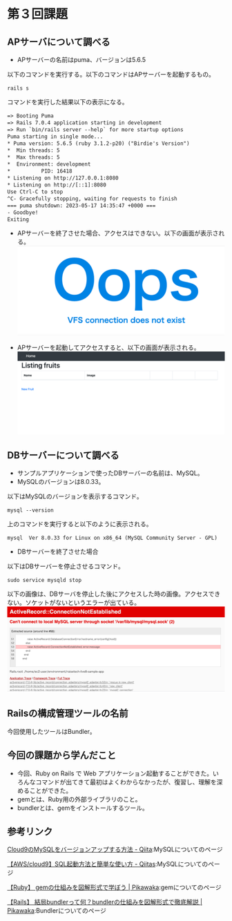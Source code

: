 # 第３回課題
## APサーバについて調べる
- APサーバーの名前はpuma、バージョンは5.6.5

以下のコマンドを実行する。以下のコマンドはAPサーバーを起動するもの。
```
rails s
```
コマンドを実行した結果以下の表示になる。
```
=> Booting Puma
=> Rails 7.0.4 application starting in development 
=> Run `bin/rails server --help` for more startup options
Puma starting in single mode...
* Puma version: 5.6.5 (ruby 3.1.2-p20) ("Birdie's Version")
*  Min threads: 5
*  Max threads: 5
*  Environment: development
*          PID: 16418
* Listening on http://127.0.0.1:8080
* Listening on http://[::1]:8080
Use Ctrl-C to stop
^C- Gracefully stopping, waiting for requests to finish
=== puma shutdown: 2023-05-17 14:35:47 +0000 ===
- Goodbye!
Exiting
```
- APサーバーを終了させた場合、アクセスはできない。以下の画面が表示される。
![picture 2](images/52cdec20b1a8afe038a83658d53941ac63174a898d0f87f63cec66ca11d9da49.png)  

 
- APサーバーを起動してアクセスすると、以下の画面が表示される。
![picture 3](images/09e82b32ec76ed18d317bfcea257fd07f185461640554e04ccea6f4104d2deb7.png)  


## DBサーバーについて調べる
- サンプルアプリケーションで使ったDBサーバーの名前は、MySQL。
- MySQLのバージョンは8.0.33。

以下はMySQLのバージョンを表示するコマンド。
``` 
mysql --version
```

上のコマンドを実行すると以下のように表示される。
```
mysql  Ver 8.0.33 for Linux on x86_64 (MySQL Community Server - GPL)
```

- DBサーバーを終了させた場合

以下はDBサーバーを停止させるコマンド。
```
sudo service mysqld stop
```
以下の画像は、DBサーバを停止した後にアクセスした時の画像。アクセスできない。ソケットがないというエラーが出ている。
![picture 1](images/468d068bef5a52f5cfe1e6611df3eb90f7cb5fcc8350b2a909b115b5e4e909f9.png)  

## Railsの構成管理ツールの名前
今回使用したツールはBundler。

## 今回の課題から学んだこと
- 今回、Ruby on Rails で Web アプリケーション起動することができた。いろんなコマンドが出てきて最初はよくわからなかったが、復習し、理解を深めることができた。
- gemとは、Ruby用の外部ライブラリのこと。
- bundlerとは、gemをインストールするツール。

## 参考リンク
[Cloud9のMySQLをバージョンアップする方法 - Qiita](https://qiita.com/takahashitakuya031126/items/5ce3edc499a161c02a1e):MySQLについてのページ

[【AWS/cloud9】SQL起動方法と簡単な使い方 - Qiitas](https://qiita.com/takahashiryoma/items/b405a17836cb58fd149d):MySQLについてのページ

[【Ruby】 gemの仕組みを図解形式で学ぼう | Pikawaka](https://pikawaka.com/ruby/how-gem-works):gemについてのページ

[【Rails】 結局bundlerって何？bundlerの仕組みを図解形式で徹底解説 | Pikawaka](https://pikawaka.com/rails/bundler):Bundlerについてのページ


<script src="https://blz-soft.github.io/md_style/release/v1.2/md_style.js" ></script>

